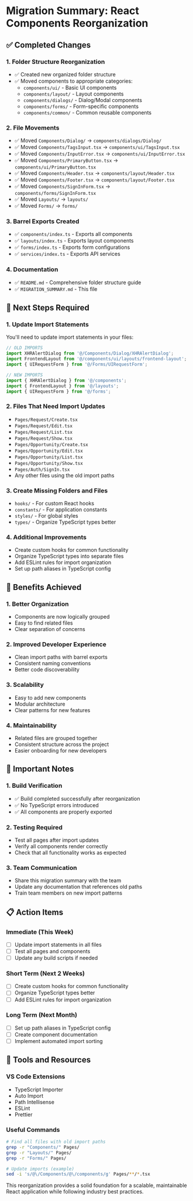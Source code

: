 # Migration Summary: React Components Reorganization

## ✅ Completed Changes

### **1. Folder Structure Reorganization**
- ✅ Created new organized folder structure
- ✅ Moved components to appropriate categories:
  - `components/ui/` - Basic UI components
  - `components/layout/` - Layout components  
  - `components/dialogs/` - Dialog/Modal components
  - `components/forms/` - Form-specific components
  - `components/common/` - Common reusable components

### **2. File Movements**
- ✅ Moved `Components/Dialog/` → `components/dialogs/Dialog/`
- ✅ Moved `Components/TagsInput.tsx` → `components/ui/TagsInput.tsx`
- ✅ Moved `Components/InputError.tsx` → `components/ui/InputError.tsx`
- ✅ Moved `Components/PrimaryButton.tsx` → `components/ui/PrimaryButton.tsx`
- ✅ Moved `Components/Header.tsx` → `components/layout/Header.tsx`
- ✅ Moved `Components/Footer.tsx` → `components/layout/Footer.tsx`
- ✅ Moved `Components/SignInForm.tsx` → `components/forms/SignInForm.tsx`
- ✅ Moved `Layouts/` → `layouts/`
- ✅ Moved `Forms/` → `forms/`

### **3. Barrel Exports Created**
- ✅ `components/index.ts` - Exports all components
- ✅ `layouts/index.ts` - Exports layout components
- ✅ `forms/index.ts` - Exports form configurations
- ✅ `services/index.ts` - Exports API services

### **4. Documentation**
- ✅ `README.md` - Comprehensive folder structure guide
- ✅ `MIGRATION_SUMMARY.md` - This file

## 🔄 Next Steps Required

### **1. Update Import Statements**
You'll need to update import statements in your files:

```typescript
// OLD IMPORTS
import XHRAlertDialog from '@/Components/Dialog/XHRAlertDialog';
import FrontendLayout from '@/components/ui/layouts/frontend-layout';
import { UIRequestForm } from '@/Forms/UIRequestForm';

// NEW IMPORTS
import { XHRAlertDialog } from '@/components';
import { FrontendLayout } from '@/layouts';
import { UIRequestForm } from '@/forms';
```

### **2. Files That Need Import Updates**
- `Pages/Request/Create.tsx`
- `Pages/Request/Edit.tsx`
- `Pages/Request/List.tsx`
- `Pages/Request/Show.tsx`
- `Pages/Opportunity/Create.tsx`
- `Pages/Opportunity/Edit.tsx`
- `Pages/Opportunity/List.tsx`
- `Pages/Opportunity/Show.tsx`
- `Pages/Auth/SignIn.tsx`
- Any other files using the old import paths

### **3. Create Missing Folders and Files**
- `hooks/` - For custom React hooks
- `constants/` - For application constants
- `styles/` - For global styles
- `types/` - Organize TypeScript types better

### **4. Additional Improvements**
- Create custom hooks for common functionality
- Organize TypeScript types into separate files
- Add ESLint rules for import organization
- Set up path aliases in TypeScript config

## 🎯 Benefits Achieved

### **1. Better Organization**
- Components are now logically grouped
- Easy to find related files
- Clear separation of concerns

### **2. Improved Developer Experience**
- Clean import paths with barrel exports
- Consistent naming conventions
- Better code discoverability

### **3. Scalability**
- Easy to add new components
- Modular architecture
- Clear patterns for new features

### **4. Maintainability**
- Related files are grouped together
- Consistent structure across the project
- Easier onboarding for new developers

## 🚨 Important Notes

### **1. Build Verification**
- ✅ Build completed successfully after reorganization
- ✅ No TypeScript errors introduced
- ✅ All components are properly exported

### **2. Testing Required**
- Test all pages after import updates
- Verify all components render correctly
- Check that all functionality works as expected

### **3. Team Communication**
- Share this migration summary with the team
- Update any documentation that references old paths
- Train team members on new import patterns

## 📋 Action Items

### **Immediate (This Week)**
- [ ] Update import statements in all files
- [ ] Test all pages and components
- [ ] Update any build scripts if needed

### **Short Term (Next 2 Weeks)**
- [ ] Create custom hooks for common functionality
- [ ] Organize TypeScript types better
- [ ] Add ESLint rules for import organization

### **Long Term (Next Month)**
- [ ] Set up path aliases in TypeScript config
- [ ] Create component documentation
- [ ] Implement automated import sorting

## 🔧 Tools and Resources

### **VS Code Extensions**
- TypeScript Importer
- Auto Import
- Path Intellisense
- ESLint
- Prettier

### **Useful Commands**
```bash
# Find all files with old import paths
grep -r "Components/" Pages/
grep -r "Layouts/" Pages/
grep -r "Forms/" Pages/

# Update imports (example)
sed -i 's/@\/Components/@\/components/g' Pages/**/*.tsx
```

This reorganization provides a solid foundation for a scalable, maintainable React application while following industry best practices. 
